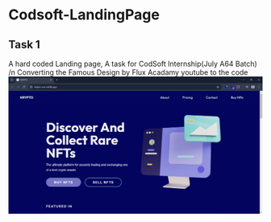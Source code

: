 # Codsoft-LandingPage
## Task 1
A hard coded Landing page, A task for CodSoft Internship(July A64 Batch) /n
Converting the Famous Design by Flux Acadamy youtube to the code
<img  alt="img" src="https://github.com/iam-nur/Codsoft-LandingPage/blob/main/Screenshot%20(20).png">
